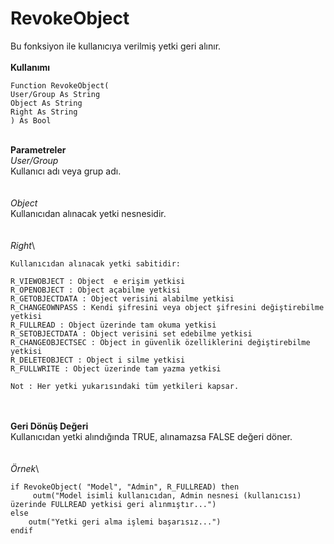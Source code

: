 # RevokeObject

Bu fonksiyon ile kullanıcıya verilmiş yetki geri alınır.\
\
**Kullanımı**

```
Function RevokeObject(
User/Group As String
Object As String
Right As String
) As Bool
```

\
**Parametreler**\
_User/Group_\
Kullanıcı adı veya grup adı.\
\
\
_Object_\
Kullanıcıdan alınacak yetki nesnesidir.\
\
\
_Right_\


```
Kullanıcıdan alınacak yetki sabitidir:

R_VIEWOBJECT : Object  e erişim yetkisi
R_OPENOBJECT : Object açabilme yetkisi
R_GETOBJECTDATA : Object verisini alabilme yetkisi
R_CHANGEOWNPASS : Kendi şifresini veya object şifresini değiştirebilme yetkisi
R_FULLREAD : Object üzerinde tam okuma yetkisi
R_SETOBJECTDATA : Object verisini set edebilme yetkisi
R_CHANGEOBJECTSEC : Object in güvenlik özelliklerini değiştirebilme yetkisi
R_DELETEOBJECT : Object i silme yetkisi
R_FULLWRITE : Object üzerinde tam yazma yetkisi 

Not : Her yetki yukarısındaki tüm yetkileri kapsar.

```

\
\
**Geri Dönüş Değeri**\
Kullanıcıdan yetki alındığında TRUE, alınamazsa FALSE değeri döner.\
\
\
_Örnek_\


```
if RevokeObject( "Model", "Admin", R_FULLREAD) then
     outm("Model isimli kullanıcıdan, Admin nesnesi (kullanıcısı) üzerinde FULLREAD yetkisi geri alınmıştır...")
else
    outm("Yetki geri alma işlemi başarısız...")
endif
```
